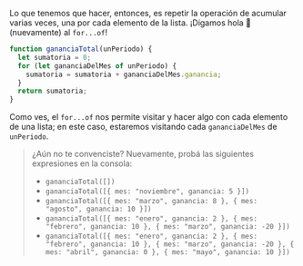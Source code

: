 Lo que tenemos que hacer, entonces, es repetir la operación de acumular varias veces, una por cada elemento de la lista. ¡Digamos hola :wave: (nuevamente) al `for...of`!

```javascript
function gananciaTotal(unPeriodo) {
  let sumatoria = 0;
  for (let gananciaDelMes of unPeriodo) {
    sumatoria = sumatoria + gananciaDelMes.ganancia;
  }
  return sumatoria;
}
```

Como ves, el `for...of` nos permite visitar y hacer algo con cada elemento de una lista; en este caso, estaremos visitando cada `gananciaDelMes` de `unPeriodo`.  

> ¿Aún no te convenciste? Nuevamente, probá las siguientes expresiones en la consola:
>
> * `gananciaTotal([])`
> * `gananciaTotal([{ mes: "noviembre", ganancia: 5 }])`
> * `gananciaTotal([{ mes: "marzo", ganancia: 8 }, { mes: "agosto", ganancia: 10 }])`
> * `gananciaTotal([{ mes: "enero", ganancia: 2 }, { mes: "febrero", ganancia: 10 }, { mes: "marzo", ganancia: -20 }])`
> * `gananciaTotal([{ mes: "enero", ganancia: 2 }, { mes: "febrero", ganancia: 10 }, { mes: "marzo", ganancia: -20 }, { mes: "abril", ganancia: 0 }, { mes: "mayo", ganancia: 10 }])`
